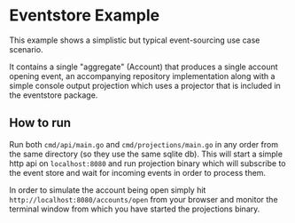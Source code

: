 # Eventstore Example

This example shows a simplistic but typical event-sourcing use case scenario.

It contains a single "aggregate" (Account) that produces a single account opening event, an accompanying repository implementation along with a simple console output projection which uses a projector that is included in the eventstore package.

## How to run

Run both `cmd/api/main.go` and `cmd/projections/main.go` in any order from the same directory (so they use the same sqlite db). This will start a simple http api on `localhost:8080` and run projection binary which will subscribe to the event store and wait for incoming events in order to process them.

In order to simulate the account being open simply hit `http://localhost:8080/accounts/open` from your browser and monitor the terminal window from which you have started the projections binary.
